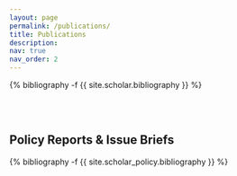 ```yaml
---
layout: page
permalink: /publications/
title: Publications
description: 
nav: true
nav_order: 2
---
```

<!-- _pages/publications.md -->
<div class="publications">

{% bibliography -f {{ site.scholar.bibliography }} %}

<br>
<br>
<h2>Policy Reports & Issue Briefs</h2>

{% bibliography -f {{ site.scholar_policy.bibliography }} %}

</div>
